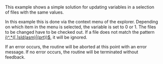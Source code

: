This example shows a simple solution for updating variables in a selection of files with the same values.

In this example this is done via the context menu of the explorer. Depending on which item in the menu is selected, the variable is set to 0 or 1.
The files to be changed have to be checked out. If a file does not match the pattern [i)^.*([.]sld(asm)|(prt))$](https://www.autohotkey.com/docs/commands/RegExMatch.htm), it will be ignored.

If an error occurs, the routine will be aborted at this point with an error message. If no error occurs, the routine will be terminated without feedback.
